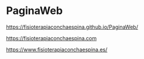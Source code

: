 # PaginaWeb

https://fisioterapiaconchaespina.github.io/PaginaWeb/


https://fisioterapiaconchaespina.com


https://www.fisioterapiaconchaespina.es/
